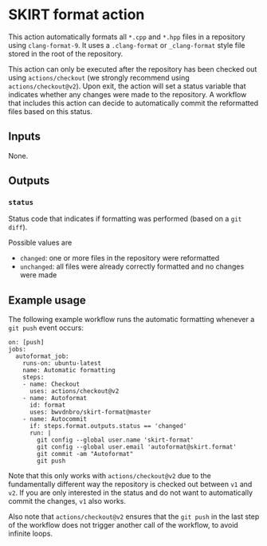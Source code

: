 # SKIRT format action

This action automatically formats all `*.cpp` and `*.hpp` files in a 
repository using `clang-format-9`. It uses a `.clang-format` or 
`_clang-format` style file stored in the root of the repository.

This action can only be executed after the repository has been checked 
out using `actions/checkout` (we strongly recommend using 
`actions/checkout@v2`). Upon exit, the action will set a status variable 
that indicates whether any changes were made to the repository. A 
workflow that includes this action can decide to automatically commit 
the reformatted files based on this status.

## Inputs

None.

## Outputs

### `status`

Status code that indicates if formatting was performed (based on a `git 
diff`).

Possible values are
 - `changed`: one or more files in the repository were reformatted
 - `unchanged`: all files were already correctly formatted and no changes were
    made

## Example usage

The following example workflow runs the automatic formatting whenever a 
`git push` event occurs:

```
on: [push]
jobs:
  autoformat_job:
    runs-on: ubuntu-latest
    name: Automatic formatting
    steps:
    - name: Checkout
      uses: actions/checkout@v2
    - name: Autoformat
      id: format
      uses: bwvdnbro/skirt-format@master
    - name: Autocommit
      if: steps.format.outputs.status == 'changed'
      run: |
        git config --global user.name 'skirt-format'
        git config --global user.email 'autoformat@skirt.format'
        git commit -am "Autoformat"
        git push
```

Note that this only works with `actions/checkout@v2` due to the 
fundamentally different way the repository is checked out between `v1` 
and `v2`. If you are only interested in the status and do not want to 
automatically commit the changes, `v1` also works.

Also note that `actions/checkout@v2` ensures that the `git push` in the 
last step of the workflow does not trigger another call of the workflow, 
to avoid infinite loops.
